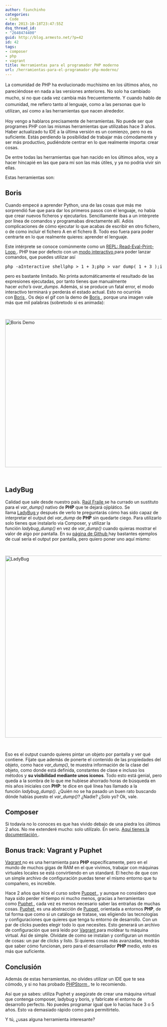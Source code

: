 ```yaml
---
author: fiunchinho
categories:
- Code
date: 2013-10-18T23:47:55Z
dsq_thread_id:
- "2648474400"
guid: http://blog.armesto.net/?p=42
id: 42
tags:
- composer
- php
- vagrant
title: Herramientas para el programador PHP moderno
url: /herramientas-para-el-programador-php-moderno/
---
```


<div>
  <p>
    <span style="font-size: 14px; line-height: 1.5em;">La comunidad de PHP ha evolucionado muchísimo en los últimos años, no pareciéndose en nada a las versiones anteriores. No solo ha cambiado mucho, si no que cada vez cambia más frecuentemente. Y cuando hablo de comunidad, me refiero tanto al lenguaje, como a las personas que lo utilizan, así como a las herramientas que nacen alrededor.</span>
  </p>
</div>

<div>
  <p>
    Hoy vengo a hablaros precisamente de herramientas. No puede ser que programes PHP con las mismas herramientas que utilizabas hace 3 años. Haber actualizado tu IDE a la última versión es un comienzo, pero no es suficiente. Estás perdiendo la posibilidad de trabajar más cómodamente y ser más productivo, pudiéndote centrar en lo que realmente importa: crear cosas.
  </p>
  
  <p>
    <!--more-->
  </p>
  
  <p>
    De entre todas las herramientas que han nacido en los últimos años, voy a hacer hincapié en las que para mí son las más útiles, y ya no podría vivir sin ellas.
  </p>
  
  <p>
    Estas herramientas son:
  </p>
  
  <h2>
    Boris
  </h2>
  
  <p>
    Cuando empecé a aprender Python, una de las cosas que más me sorprendió fue que para dar los primeros pasos con el lenguaje, no había que crear nuevos ficheros y ejecutarlos. Sencillamente ibas a un intérprete por línea de comandos y programabas directamente allí. Adiós complicaciones de cómo ejecutar lo que acabas de escribir en otro fichero, o de como incluir el fichero A en el fichero B. Todo eso fuera para poder centrarte en lo que realmente quieres: aprender el lenguaje.
  </p>
  
  <p>
    Este intérprete se conoce comúnmente como un <a title="REPL" href="http://en.wikipedia.org/wiki/Read%E2%80%93eval%E2%80%93print_loop" target="_blank">REPL: Read-Eval-Print-Loop </a>. PHP trae por defecto con un <a title="PHP Interactive Mode" href="http://www.php.net/manual/en/features.commandline.interactive.php" target="_blank">modo interactivo </a>para poder lanzar comandos, que puedes utilizar así
  </p>
  
  <pre>php -aInteractive shellphp &gt; 1 + 3;php &gt; var_dump( 1 + 3 );int(4)php &gt; function plusTwo( $number ){php {php { return $number + 2;php { }php &gt; echo plusTwo( 3 );5php &gt;</pre>
  
  <p>
    pero es bastante limitado. No printa automáticamente el resultado de las expresiones ejecutadas, por tanto tienes que manualmente hacer <em>echo’s</em> o<em>var_dumps</em>. Además, si se produce un fatal error, el modo interactivo terminará y perderás el estado actual. Esto no ocurriría con <a title="Boris" href="https://github.com/d11wtq/boris" target="_blank">Boris </a>. Os dejo el gif con la demo de <a title="Boris" href="https://github.com/d11wtq/boris" target="_blank">Boris </a>, porque una imagen vale más que mil palabras (sobretodo si es animada):
  </p>
  
  <p>
    &nbsp;
  </p>
  
  <div>
    <div>
      <img alt="Boris Demo" src="https://mail.google.com/mail/u/0/?ui=2&ik=10c6244d6d&view=att&th=14540c648bdc9adb&attid=0.2&disp=emb&zw&atsh=1" width="684" height="476" />
    </div>
  </div>
  
  <p>
    &nbsp;
  </p>
  
  <h2>
    LadyBug
  </h2>
  
  <p>
    Calidad que sale desde nuestro país. <a title="Raúl Fraile" href="https://twitter.com/raulfraile" target="_blank">Raúl Fraile </a>se ha currado un sustituto para el <em>var_dump()</em> nativo de <strong>PHP</strong> que te dejará ojiplático. Se llama <a title="LadyBug" href="https://github.com/raulfraile/ladybug" target="_blank">LadyBug </a>y después de verlo te preguntarás cómo has sido capaz de interpretar el output del <em>var_dump</em> de <strong>PHP</strong> sin quedarte ciego. Para utilizarlo solo tienes que instalarlo via Composer, y utilizar la función <em>ladybug_dump()</em> en vez de <em>var_dump()</em> cuando quieras mostrar el valor de algo por pantalla. En su <a title="LadyBug" href="https://github.com/raulfraile/ladybug" target="_blank">página de Github </a>hay bastantes ejemplos de cual sería el output por pantalla, pero quiero poner uno aquí mismo:
  </p>
  
  <p>
    &nbsp;
  </p>
  
  <div>
    <div>
      <img alt="LadyBug" src="https://mail.google.com/mail/u/0/?ui=2&ik=10c6244d6d&view=att&th=14540c648bdc9adb&attid=0.1&disp=emb&zw&atsh=1" width="710" height="585" />
    </div>
  </div>
  
  <p>
    &nbsp;
  </p>
  
  <p>
    Eso es el output cuando quieres pintar un objeto por pantalla y ver qué contiene. Fíjate que además de ponerte el contenido de las propiedades del objeto, como hace <em>var_dump()</em>, te muestra información de la clase del objeto, como donde está definida, constantes de clase e incluso los métodos y <strong>su visibilidad mediante unos iconos</strong>. Todo esto está genial, pero queda a la sombra de lo que me hubiese ahorrado horas de búsqueda en mis años iniciales con <strong>PHP</strong>: te dice en qué línea has llamado a la función <em>ladybug_dump()</em>. ¿Quién no se ha pasado un buen rato buscando dónde habías puesto el <em>var_dump()</em>? ¿Nadie? ¿Solo yo? Ok, vale.
  </p>
  
  <h2>
    Composer
  </h2>
  
  <p>
    Si todavía no lo conoces es que has vivido debajo de una piedra los últimos 2 años. No me extenderé mucho: solo utilízalo. En serio. <a title="Composer" href="http://getcomposer.org/" target="_blank">Aquí tienes la documentación </a>.
  </p>
  
  <h2>
    Bonus track: Vagrant y Puphet
  </h2>
  
  <p>
    <a title="Vagrant" href="http://vagrantup.com/" target="_blank">Vagrant </a>no es una herramienta para <strong>PHP</strong> específicamente, pero en el mundo de muchos gigas de RAM en el que vivimos, trabajar con máquinas virtuales locales se está convirtiendo en un standard. El hecho de que con un simple archivo de configuración puedas tener el mismo entorno que tu compañero, es increíble.
  </p>
  
  <p>
    Hace 2 años que hice el curso sobre <a title="Puppet" href="http://puppetlabs.com/" target="_blank">Puppet </a>, y aunque no considero que haya sido perder el tiempo ni mucho menos, gracias a herramientas como <a title="Puphet" href="https://puphpet.com/" target="_blank">Puphet </a>, cada vez es menos necesario saber las entrañas de muchas cosas. <a title="Puphet" href="https://puphpet.com/" target="_blank">Puphet </a> es una abstracción de <a title="Puppet" href="http://puppetlabs.com/" target="_blank">Puppet </a> orientada a entornos <strong>PHP</strong>, de tal forma que como si un catálogo se tratase, vas eligiendo las tecnologías y configuraciones que quieres que tenga tu entorno de desarrollo. Con un par de clicks puedes elegir todo lo que necesites. Esto generará un archivo de configuración que será leído por <a title="Vagrant" href="http://vagrantup.com/" target="_blank">Vagrant </a>para moldear tu máquina virtual. Así de simple. Olvídate de como se instalan y configuran un montón de cosas: un par de clicks y listo. Si quieres cosas más avanzadas, tendrás que saber cómo funcionan, pero para el desarrollador <strong>PHP</strong> medio, esto es más que suficiente.
  </p>
  
  <h2>
    Conclusión
  </h2>
  
  <p>
    Además de estas herramientas, no olvides utilizar un IDE que te sea cómodo, y si no has probado <a title="PHPStorm" href="http://www.jetbrains.com/phpstorm/" target="_blank">PHPStorm </a>, te lo recomiendo.
  </p>
  
  <p>
    Así que ya sabes: utiliza Puphet y asegúrate de crear una máquina virtual que contenga composer, ladybug y boris, y fabrícate el entorno de desarrollo perfecto. No puedes programar igual que lo hacías hace 3 o 5 años. Esto va demasiado rápido como para permitírtelo.
  </p>
  
  <p>
    Y tú, ¿usas alguna herramienta interesante?
  </p>
</div>
